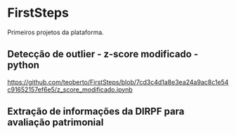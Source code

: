# FirstSteps
Primeiros projetos da plataforma.

## Detecção de outlier - z-score modificado - python

https://github.com/teoberto/FirstSteps/blob/7cd3c4d1a8e3ea24a9ac8c1e54c91652157ef6e5/z_score_modificado.ipynb

## Extração de informações da DIRPF para avaliação patrimonial



